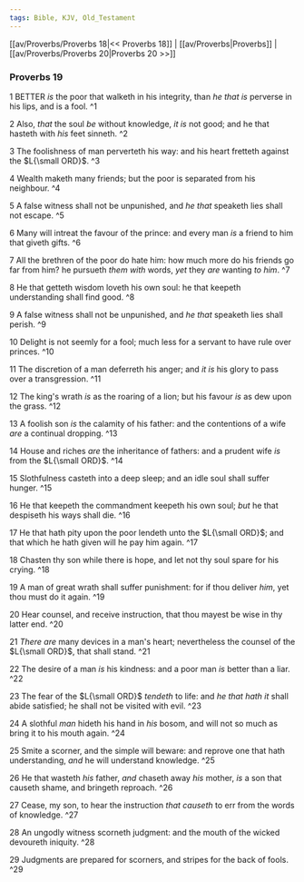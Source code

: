 ```yaml
---
tags: Bible, KJV, Old_Testament
---
```


[[av/Proverbs/Proverbs 18|<< Proverbs 18]] | [[av/Proverbs|Proverbs]] | [[av/Proverbs/Proverbs 20|Proverbs 20 >>]]

### Proverbs 19

1 BETTER _is_ the poor that walketh in his integrity, than _he_ _that_ _is_ perverse in his lips, and is a fool. ^1

2 Also, _that_ the soul _be_ without knowledge, _it_ _is_ not good; and he that hasteth with _his_ feet sinneth. ^2

3 The foolishness of man perverteth his way: and his heart fretteth against the $L{\small ORD}$. ^3

4 Wealth maketh many friends; but the poor is separated from his neighbour. ^4

5 A false witness shall not be unpunished, and _he_ _that_ speaketh lies shall not escape. ^5

6 Many will intreat the favour of the prince: and every man _is_ a friend to him that giveth gifts. ^6

7 All the brethren of the poor do hate him: how much more do his friends go far from him? he pursueth _them_ _with_ words, _yet_ they _are_ wanting _to_ _him_. ^7

8 He that getteth wisdom loveth his own soul: he that keepeth understanding shall find good. ^8

9 A false witness shall not be unpunished, and _he_ _that_ speaketh lies shall perish. ^9

10 Delight is not seemly for a fool; much less for a servant to have rule over princes. ^10

11 The discretion of a man deferreth his anger; and _it_ _is_ his glory to pass over a transgression. ^11

12 The king's wrath _is_ as the roaring of a lion; but his favour _is_ as dew upon the grass. ^12

13 A foolish son _is_ the calamity of his father: and the contentions of a wife _are_ a continual dropping. ^13

14 House and riches _are_ the inheritance of fathers: and a prudent wife _is_ from the $L{\small ORD}$. ^14

15 Slothfulness casteth into a deep sleep; and an idle soul shall suffer hunger. ^15

16 He that keepeth the commandment keepeth his own soul; _but_ he that despiseth his ways shall die. ^16

17 He that hath pity upon the poor lendeth unto the $L{\small ORD}$; and that which he hath given will he pay him again. ^17

18 Chasten thy son while there is hope, and let not thy soul spare for his crying. ^18

19 A man of great wrath shall suffer punishment: for if thou deliver _him_, yet thou must do it again. ^19

20 Hear counsel, and receive instruction, that thou mayest be wise in thy latter end. ^20

21 _There_ _are_ many devices in a man's heart; nevertheless the counsel of the $L{\small ORD}$, that shall stand. ^21

22 The desire of a man _is_ his kindness: and a poor man _is_ better than a liar. ^22

23 The fear of the $L{\small ORD}$ _tendeth_ to life: and _he_ _that_ _hath_ _it_ shall abide satisfied; he shall not be visited with evil. ^23

24 A slothful _man_ hideth his hand in _his_ bosom, and will not so much as bring it to his mouth again. ^24

25 Smite a scorner, and the simple will beware: and reprove one that hath understanding, _and_ he will understand knowledge. ^25

26 He that wasteth _his_ father, _and_ chaseth away _his_ mother, _is_ a son that causeth shame, and bringeth reproach. ^26

27 Cease, my son, to hear the instruction _that_ _causeth_ to err from the words of knowledge. ^27

28 An ungodly witness scorneth judgment: and the mouth of the wicked devoureth iniquity. ^28

29 Judgments are prepared for scorners, and stripes for the back of fools. ^29
